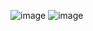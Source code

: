 
![image](https://github.com/user-attachments/assets/f28de2b8-e632-4b47-836a-7ba477180fa6)
![image](https://github.com/user-attachments/assets/bd4e15d2-f4f1-45a1-996e-823f513e4086)

